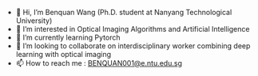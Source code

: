 - 👋 Hi, I’m Benquan Wang (Ph.D. student at Nanyang Technological University)
- 👀 I’m interested in Optical Imaging Algorithms and Artificial Intelligence
- 🌱 I’m currently learning Pytorch
- 💞️ I’m looking to collaborate on interdisciplinary worker combining deep learning with optical imaging
- 📫 How to reach me : BENQUAN001@e.ntu.edu.sg

<!---
NTUBENQUAN/NTUBENQUAN is a ✨ special ✨ repository because its `README.md` (this file) appears on your GitHub profile.
You can click the Preview link to take a look at your changes.
--->

